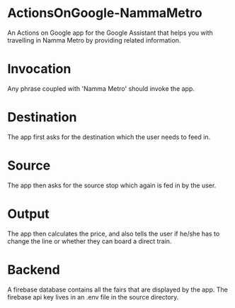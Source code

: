 # ActionsOnGoogle-NammaMetro
An Actions on Google app for the Google Assistant that helps you with travelling in Namma Metro by providing related information.

# Invocation
Any phrase coupled with 'Namma Metro' should invoke the app.

# Destination
The app first asks for the destination which the user needs to feed in.

# Source
The app then asks for the source stop which again is fed in by the user.

# Output
The app then calculates the price, and also tells the user if he/she has to change the line or whether they can board a direct train.

# Backend
A firebase database contains all the fairs that are displayed by the app.
The firebase api key lives in an .env file in the source directory.
